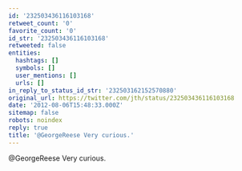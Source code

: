 ```yaml
---
id: '232503436116103168'
retweet_count: '0'
favorite_count: '0'
id_str: '232503436116103168'
retweeted: false
entities:
  hashtags: []
  symbols: []
  user_mentions: []
  urls: []
in_reply_to_status_id_str: '232503162152570880'
original_url: https://twitter.com/jth/status/232503436116103168
date: '2012-08-06T15:48:33.000Z'
sitemap: false
robots: noindex
reply: true
title: '@GeorgeReese Very curious.'
---
```


@GeorgeReese Very curious.